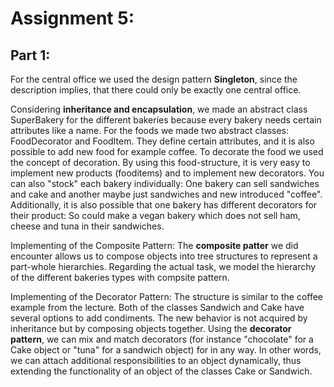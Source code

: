 # Assignment 5:

## Part 1:

For the central office we used the design pattern **Singleton**, since the description implies, that there could only be exactly one central office.

Considering **inheritance and encapsulation**, we made an abstract class SuperBakery for the different bakeries because every bakery needs certain attributes like a name.
For the foods we made two abstract classes: FoodDecorator and FoodItem. They define certain attributes, and it is also possible to add new food for example coffee.
To decorate the food we used the concept of decoration. By using this food-structure, it is very easy to implement new products (fooditems) and to implement new decorators.
You can also "stock" each bakery individually: One bakery can sell sandwiches and cake and another maybe just sandwiches and new introduced "coffee".
Additionally, it is also possible that one bakery has different decorators for their product:
So could make a vegan bakery which does not sell ham, cheese and tuna in their sandwiches.

Implementing of the Composite Pattern:
The **composite patter** we did encounter allows us to compose objects into tree structures to represent a part-whole hierarchies. Regarding the actual task, we model the hierarchy of the different bakeries types with compsite pattern. 

Implementing of the Decorator Pattern:
The structure is similar to the coffee example from the lecture. Both of the classes Sandwich and Cake have several options to add condiments. The new behavior is not acquired by inheritance but by composing objects together. Using the **decorator pattern**, we can mix and match decorators (for instance 
"chocolate" for a Cake object or "tuna" for a sandwich object) for in any way. In other words, we can attach additional responsibilities to an object dynamically, thus extending the functionality of an object of the classes Cake or Sandwich.